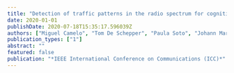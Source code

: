```yaml
---
title: "Detection of traffic patterns in the radio spectrum for cognitive wireless network management"
date: 2020-01-01
publishDate: 2020-07-18T15:35:17.596039Z
authors: ["Miguel Camelo", "Tom De Schepper", "Paula Soto", "Johann Marquez-Barja", "Jeroen Famaey", "Steven Latré"]
publication_types: ["1"]
abstract: ""
featured: false
publication: "*IEEE International Conference on Communications (ICC)*"
---
```


